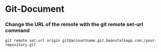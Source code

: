 # Git-Document

### Change the URL of the remote with the git remote set-url command

    git remote set-url origin git@accountname.git.beanstalkapp.com:/your-repository.git
